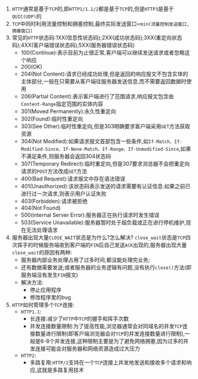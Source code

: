 1. `HTTP`通常是基于`TCP`的,即`HTTP1/1.1/2`都是基于`TCP`的,但是`HTTP3`是基于`QUIC(UDP)`的
2. `TCP`中同时利用流量控制和拥塞控制,最终实际发送窗口=`min(流量控制发送窗口, 拥塞窗口)`
3. 常见的`HTTP`状态码:1XX(信息性状态码);2XX(成功状态码);3XX(重定向状态码);4XX(客户端错误状态码);5XX(服务器错误状态码)
   * 100(Continue):表示目前为止很正常,客户端可以继续发送请求或者忽略这个响应
   * 200(OK)
   * 204(Not Content):请求已经成功处理,但是返回的响应报文不包含实体的主体部分,一般在只需要从客户端往服务器发送信息,而不需要返回数据时使用
   * 206(Partial Content):表示客户端进行了范围请求,响应报文包含由`Content-Range`指定范围的实体内容
   * 301(Moved Permanently):永久性重定向
   * 302(Found):临时性重定向
   * 303(See Other):临时性重定向,但是303明确要求客户端采用`GET`方法获取资源
   * 304(Not Modified):如果请求报文首部包含一些条件,如`If-Match、If-Modified-Since、If-None-Match、If-Range、If-Unmodified-Since`,如果不满足条件,则服务器会返回304状态码
   * 307(Temporary Redirect):临时重定向,但是307要求浏览器不会把重定向请求的`POST`方法改成`GET`方法
   * 400(Bad Request):请求报文中存在语法错误
   * 401(Unauthorized):该状态码表示发送的请求需要有认证信息.如果之前已进行过一次请求,则表示用户认证失败
   * 403(Forbidden):请求被拒绝
   * 404(Not Found)
   * 500(internal Server Error):服务器正在执行请求时发生错误
   * 503(Service Unavailable):服务器暂时处于超负载或正在进行停机维护,现在无法处理请求
4. 服务器出现大量`CLOSE_WAIT`状态是为什么?怎么解决?
   `close_wait`状态是`TCP`四次挥手的时候服务端收到客户端的`FIN`后自己发送`ACK`出现的,服务器出现大量`close_wait`的原因有两种:
   * 服务器内部业务处理占用了过多时间,都没能处理完业务;
   * 还有数据需要发送;或者服务器的业务逻辑有问题,没有执行`close()`方法(即服务端没有发生`FIN`报文)
   * 解决方法:
     - 停止应用程序
     - 修改程序里的bug
5. `HTTP`如何管理多个`TCP`连接:
   * `HTTP1.1`:
      - 长连接:减少了`HTTP`中`TCP`的握手和挥手次数
      - 并发连接数量限制:为了提高性能,浏览器通常会对同域名的并发`TCP`连接数量进行限制(即客户端浏览器会对`TCP`的并发连接数量进行限制),一般是6-8个并发连接,这种限制主要是为了避免网络拥塞,因为过多的并发连接可能会对服务器和网络资源造成过大压力
   * `HTTP2`:
      - 多路复用:`HTTP/2`支持在一个`TCP`连接上并发地发送和接收多个请求和响应,这就是多路复用技术    
  